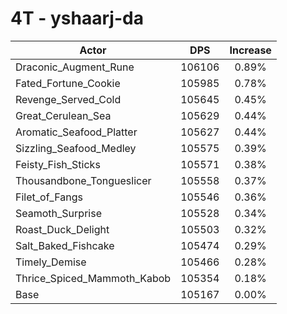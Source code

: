 # 4T - yshaarj-da
| Actor | DPS | Increase |
|---|:---:|:---:|
|Draconic_Augment_Rune|106106|0.89%|
|Fated_Fortune_Cookie|105985|0.78%|
|Revenge_Served_Cold|105645|0.45%|
|Great_Cerulean_Sea|105629|0.44%|
|Aromatic_Seafood_Platter|105627|0.44%|
|Sizzling_Seafood_Medley|105575|0.39%|
|Feisty_Fish_Sticks|105571|0.38%|
|Thousandbone_Tongueslicer|105558|0.37%|
|Filet_of_Fangs|105546|0.36%|
|Seamoth_Surprise|105528|0.34%|
|Roast_Duck_Delight|105503|0.32%|
|Salt_Baked_Fishcake|105474|0.29%|
|Timely_Demise|105466|0.28%|
|Thrice_Spiced_Mammoth_Kabob|105354|0.18%|
|Base|105167|0.00%|
